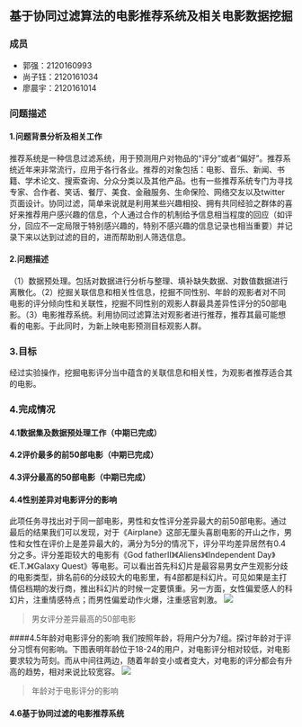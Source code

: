 ## 基于协同过滤算法的电影推荐系统及相关电影数据挖掘
### 成员
- 郭强：2120160993
- 尚子钰：2120161034
- 廖晨宇：2120161014

### 问题描述
#### 1.问题背景分析及相关工作
推荐系统是一种信息过滤系统，用于预测用户对物品的“评分”或者“偏好”。推荐系统近年来非常流行，应用于各行各业。推荐的对象包括：电影、音乐、新闻、书籍、学术论文、搜索查询、分众分类以及其他产品。也有一些推荐系统专门为寻找专家、合作者、笑话、餐厅、美食、金融服务、生命保险、网络交友以及twitter页面设计。协同过滤，简单来说就是利用某些兴趣相投、拥有共同经验之群体的喜好来推荐用户感兴趣的信息，个人通过合作的机制给予信息相当程度的回应（如评分，回应不一定局限于特别感兴趣的，特别不感兴趣的信息记录也相当重要）并记录下来以达到过滤的目的，进而帮助别人筛选信息。
#### 2.问题描述
（1）数据预处理。包括对数据进行分析与整理、填补缺失数据、对数值数据进行离散化。（2）挖掘关联信息和相关性信息，挖掘不同性别、年龄的观影者对不同电影的评分倾向性和关联性，挖掘不同性别的观影人群最具差异性评分的50部电影。（3）电影推荐系统。利用协同过滤算法对观影者进行推荐，推荐其最可能想看的电影。于此同时，为新上映电影预测目标观影人群。
### 3.目标
经过实验操作，挖掘电影评分当中蕴含的关联信息和相关性，为观影者推荐适合其的电影。
### 4.完成情况
#### 4.1数据集及数据预处理工作（中期已完成）
#### 4.2评价最多的前50部电影（中期已完成）
#### 4.3评分最高的50部电影（中期已完成）
#### 4.4性别差异对电影评分的影响
此项任务寻找出对于同一部电影，男性和女性评分差异最大的前50部电影。通过最后的结果我们可以发现，对于《Airplane》这部无厘头喜剧电影的开山之作，男性和女性在评价上是差异最大的，满分为5分的情况下，评分平均差异居然有0.4分之多。评分差距较大的电影有《God fatherⅡ》《Aliens》《Independent Day》《E.T.》《Galaxy Quest》等电影。可以看出首先科幻片是最容易男女产生观影分歧的电影类型，排名前6的分歧较大的电影里，有4部都是科幻片。可见如果是主打情侣档期的发行商，推出科幻片的时候一定要慎重。另一方面，女性偏爱感人的科幻片，注重情感特点；而男性偏爱动作火爆，注重感官刺激。
![](https://github.com/upTina/bitdm.github.io/blob/master/2017/projects/P12/source/images/divergence.png)   
> 男女评分差异最高的50部电影

####4.5年龄对电影评分的影响
我们按照年龄，将用户分为7组。探讨年龄对于评分习惯有何影响。下图表明年龄位于18-24的用户，对电影评分相对较低，对电影要求较为苛刻。而从中间往两边，随着年龄变小或者变大，对电影的评分都会有升高的趋势，相对来说比较宽容。
![](https://github.com/upTina/bitdm.github.io/blob/master/2017/projects/P12/source/images/age.png)          
> 年龄对于电影评分的影响

#### 4.6基于协同过滤的电影推荐系统
